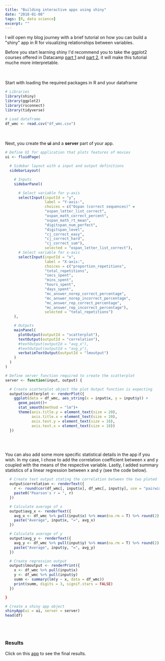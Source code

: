 ```yaml
---
title: "Building interactive apps using shiny"
date: "2018-01-08"
tags: [R, data science]
excerpt: ""
---
```


I will open my blog journey with a brief tutorial on how you can build a "shiny" app in R for visualizing relationships between variables.

Before you start learning shiny I'd recommend you to take the ggplot2 courses offered in Datacamp [part 1](https://www.datacamp.com/courses/data-visualization-with-ggplot2-1) and [part 2](https://www.datacamp.com/courses/data-visualization-with-ggplot2-2), it will make this tutorial muche more interpretable.

<br> <br>
Start with loading the required packages in R and your dataframe
```r
# Libraries
library(shiny)
library(ggplot2)
library(rsconnect)
library(tidyverse)

# Load dataframe
df_wmc <- read.csv("df_wmc.csv")
```
<br> <br>
Next, you create the **ui** and a **server** part of your app.
```r
# Define UI for application that plots features of movies
ui <- fluidPage(

  # Sidebar layout with a input and output definitions
  sidebarLayout(

    # Inputs
    sidebarPanel(

      # Select variable for y-axis
      selectInput(inputId = "y",
                  label = "Y-axis:",
                  choices = c("Ospan (correct sequences)" =
                  "ospan_letter_list_correct",
                  "ospan_math_correct_percent",
                  "ospan_math_rt_mean",
                  "digitspan_num_perfect",
                  "digitspan_level",
                  "cj_correct_easy",
                  "cj_correct_hard",
                  "cj_correct_sum"),
                  selected = "ospan_letter_list_correct"),
      # Select variable for x-axis
      selectInput(inputId = "x",
                  label = "X-axis:",
                  choices = c("proportion_repetitions",
                  "total_repetitions",
                  "secs_spent",
                  "mins_spent",
                  "hours_spent",
                  "days_spent",
                  "mc_answer_norep_correct_percentage",
                  "mc_answer_norep_incorrect_percentage",
                  "mc_answer_rep_correct_percentage",
                  "mc_answer_rep_incorrect_percentage"),
                  selected = "total_repetitions")
    ),

    # Outputs
    mainPanel(
      plotOutput(outputId = "scatterplot"),
      textOutput(outputId = "correlation"),
      #textOutput(outputId = "avg_x"),
      #textOutput(outputId = "avg_y"),
      verbatimTextOutput(outputId = "lmoutput")
    )
  )
)

# Define server function required to create the scatterplot
server <- function(input, output) {

  # Create scatterplot object the plot Output function is expecting
  output$scatterplot <- renderPlot({
    ggplot(data = df_wmc, aes_string(x = input$x, y = input$y)) +
      geom_point()+
      stat_smooth(method = "lm")+
      theme(axis.title.y = element_text(size = 20),
            axis.title.x = element_text(size = 20),
            axis.text.y = element_text(size = 18),
            axis.text.x = element_text(size = 18))
  })
```
<br> <br>

You can also add some more specific statistical details in the app if you wish.
In my case, I chose to add the correlation coefficient between x and y
coupled with the means of the respective variable. Lastly, I
added summary statistics of a linear regression between x and y (see the
code below).
```r
  # Create text output stating the correlation between the two ploted
  output$correlation <- renderText({
    r <- round(cor(df_wmc[, input$x], df_wmc[, input$y], use = "pairwise"), 3)
    paste0("Pearson's r = ", r)
  })

  # Calculate average of x
  output$avg_x <- renderText({
    avg_x <- df_wmc %>% pull(input$x) %>% mean(na.rm = T) %>% round(2)
    paste("Average", input$x, "=", avg_x)
  })

  # Calculate average of y
  output$avg_y <- renderText({
    avg_y <- df_wmc %>% pull(input$y) %>% mean(na.rm = T) %>% round(2)
    paste("Average", input$y, "=", avg_y)
  })

  # Create regression output
  output$lmoutput <- renderPrint({
    x <- df_wmc %>% pull(input$x)
    y <- df_wmc %>% pull(input$y)
    summ <- summary(lm(y ~ x, data = df_wmc))
    print(summ, digits = 3, signif.stars = FALSE)
  })

}

# Create a shiny app object
shinyApp(ui = ui, server = server)
head(df)
```
<br> <br>

### Results
Click on this [app](https://dfellman.shinyapps.io/df_test/) to see the final results.
